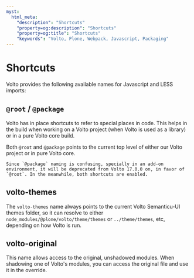 ```yaml
---
myst:
  html_meta:
    "description": "Shortcuts"
    "property=og:description": "Shortcuts"
    "property=og:title": "Shortcuts"
    "keywords": "Volto, Plone, Webpack, Javascript, Packaging"
---
```


# Shortcuts

Volto provides the following available names for Javascript and LESS imports:

## `@root` / `@package`

Volto has in place shortcuts to refer to special places in code. This helps in the build when working on a Volto project (when Volto is used as a library) or in a pure Volto core build.

Both `@root` and `@package` points to the current top level of either our Volto project or in pure Volto core.

```{deprecated} Volto 17.0.0
Since `@package` naming is confusing, specially in an add-on environment, it will be deprecated from Volto 17.0.0 on, in favor of `@root`. In the meanwhile, both shortcuts are enabled.
```

## volto-themes

The `volto-themes` name always points to the current Volto Semanticu-UI themes folder, so it can resolve to either `node_modules/@plone/volto/theme/themes` or `../theme/themes`, etc, depending on how Volto is run.

## volto-original

This name allows access to the original, unshadowed modules. When shadowing one
of Volto's modules, you can access the original file and use it in the
override.
